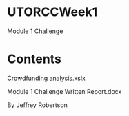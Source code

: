 # UTORCCWeek1
Module 1 Challenge

# Contents
Crowdfunding analysis.xslx

Module 1 Challenge Written Report.docx

By Jeffrey Robertson
